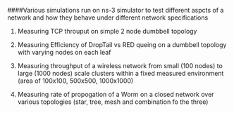 ####Various simulations run on ns-3 simulator to test different aspcts of a network and how they behave under different network specifications

1) Measuring TCP throuput on simple 2 node dumbbell topology

2) Measuring Efficiency of DropTail vs RED queing on a dumbbell topology with varying nodes on each leaf

3) Measuring throughput of a wireless network from small (100 nodes) to large (1000 nodes) scale clusters within a fixed measured environment (area of 100x100, 500x500, 1000x1000)

4) Measuring rate of propogation of a Worm on a closed network over various topologies (star, tree, mesh and combination fo the three)
